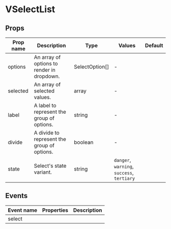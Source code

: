 # VSelectList

## Props

| Prop name | Description                                 | Type           | Values                                     | Default |
| --------- | ------------------------------------------- | -------------- | ------------------------------------------ | ------- |
| options   | An array of options to render in dropdown.  | SelectOption[] | -                                          |         |
| selected  | An array of selected values.                | array          | -                                          |         |
| label     | A label to represent the group of options.  | string         | -                                          |         |
| divide    | A divide to represent the group of options. | boolean        | -                                          |         |
| state     | Select's state variant.                     | string         | `danger`, `warning`, `success`, `tertiary` |         |

## Events

| Event name | Properties | Description |
| ---------- | ---------- | ----------- |
| select     |            |
